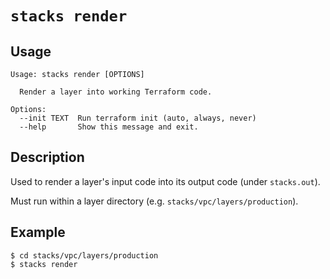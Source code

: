 # `stacks render`

## Usage
```
Usage: stacks render [OPTIONS]

  Render a layer into working Terraform code.

Options:
  --init TEXT  Run terraform init (auto, always, never)
  --help       Show this message and exit.
```

## Description

Used to render a layer's input code into its output code (under `stacks.out`).

Must run within a layer directory (e.g. `stacks/vpc/layers/production`).

## Example

```shell
$ cd stacks/vpc/layers/production
$ stacks render
```
